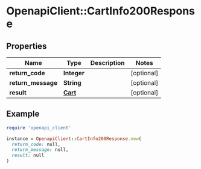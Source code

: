 # OpenapiClient::CartInfo200Response

## Properties

| Name | Type | Description | Notes |
| ---- | ---- | ----------- | ----- |
| **return_code** | **Integer** |  | [optional] |
| **return_message** | **String** |  | [optional] |
| **result** | [**Cart**](Cart.md) |  | [optional] |

## Example

```ruby
require 'openapi_client'

instance = OpenapiClient::CartInfo200Response.new(
  return_code: null,
  return_message: null,
  result: null
)
```


